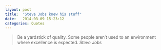 ```yaml
---
layout: post
title:  "Steve Jobs knew his stuff"
date:   2014-03-09 15:23:12
categories: Quotes
---
```


> Be a yardstick of quality. Some people aren’t used to an environment where excellence is expected. _Steve Jobs_